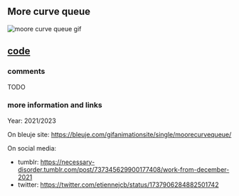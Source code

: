 ## More curve queue

![moore curve queue gif](https://bleuje.com/gifset/2021/2021_20_moorecurvequeue.gif)

## [code](https://github.com/Bleuje/processing-animations-code/blob/main/code/moorecurvequeue/moorecurvequeue.pde)

### comments

TODO

### more information and links

Year: 2021/2023

On bleuje site: https://bleuje.com/gifanimationsite/single/moorecurvequeue/

On social media:
 - tumblr: https://necessary-disorder.tumblr.com/post/737345629900177408/work-from-december-2021
 - twitter: https://twitter.com/etiennejcb/status/1737906284882501742
